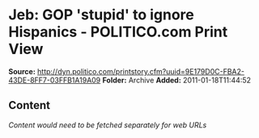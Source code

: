 # Jeb: GOP 'stupid' to ignore Hispanics - POLITICO.com Print View

**Source:** http://dyn.politico.com/printstory.cfm?uuid=9E179D0C-FBA2-43DE-8FF7-03FFB1A19A09
**Folder:** Archive
**Added:** 2011-01-18T11:44:52




## Content
*Content would need to be fetched separately for web URLs*
